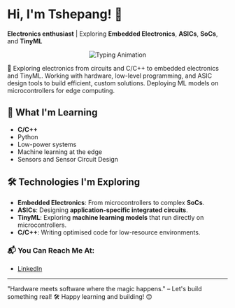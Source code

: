 # Hi, I'm Tshepang! 👋  
**Electronics enthusiast** | Exploring **Embedded Electronics**, **ASICs**, **SoCs**, and **TinyML**

<p align="center">
  <img src="https://readme-typing-svg.herokuapp.com?font=Fira+Code&weight=600&size=20&duration=4000&pause=1000&color=FF5733&center=true&vCenter=true&multiline=true&width=700&height=80&lines=Embedded+Electronics+%7C+TinyML+%7C+ASICs" alt="Typing Animation">
</p>

🔧 Exploring electronics from circuits and C/C++ to embedded electronics and TinyML. Working with hardware, low-level programming, and ASIC design tools to build efficient, custom solutions. Deploying ML models on microcontrollers for edge computing.

## 🌱 What I'm Learning 
- **C/C++**
- Python 
- Low-power systems
- Machine learning at the edge
- Sensors and Sensor Circuit Design 

## 🛠️ Technologies I'm Exploring
- **Embedded Electronics**: From microcontrollers to complex **SoCs**.
- **ASICs**: Designing **application-specific integrated circuits**.
- **TinyML**: Exploring **machine learning models** that run directly on microcontrollers.
- **C/C++**: Writing optimised code for low-resource environments. 

### 📬 You Can Reach Me At:
- [LinkedIn](https://www.linkedin.com/in/tshepangnkwe/)

---
"Hardware meets software where the magic happens."  – Let's build something real! 🛠️ Happy learning and building! 😊

